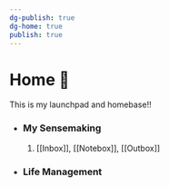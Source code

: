 ```yaml
---
dg-publish: true
dg-home: true
publish: true
---
```

# Home 🏡
This is my launchpad and homebase!!

- ### My Sensemaking
    1. [[Inbox]], [[Notebox]], [[Outbox]]
- ### Life Management 




